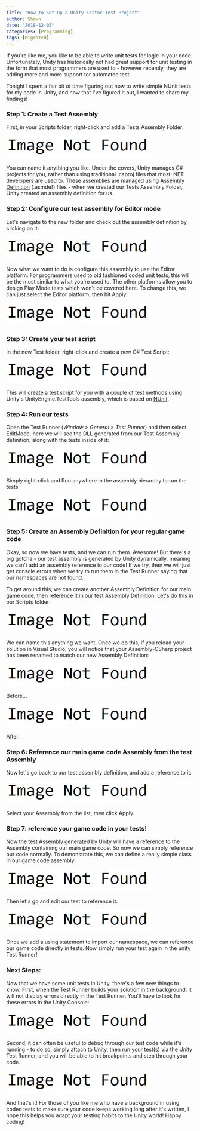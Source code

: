 ```yaml
---
title: "How to Set Up a Unity Editor Test Project"
author: Shawn
date: "2018-12-05"
categories: [Programming]
tags: [Migrated]
---
```


If you're like me, you like to be able to write unit tests for logic in your code. Unfortunately, Unity has historically not had great support for unit testing in the form that most programmers are used to - however recently, they are adding more and more support tor automated test.

Tonight I spent a fair bit of time figuring out how to write simple NUnit tests for my code in Unity, and now that I've figured it out, I wanted to share my findings!

### Step 1: Create a Test Assembly

First, in your Scripts folder, right-click and add a Tests Assembly Folder:

![Unity_2018-12-04_23-00-19.png](/assets/img/posts/image-not-found.png)

You can name it anything you like. Under the covers, Unity manages C# projects for you, rather than using traditional .csproj files that most .NET developers are used to. These assemblies are managed using [Assembly Definition](https://blogs.unity3d.com/2017/11/22/unity-2017-3b-feature-preview-assembly-definition-files-and-transform-tool/) (.asmdef) files - when we created our Tests Assembly Folder, Unity created an assembly definition for us.

### Step 2: Configure our test assembly for Editor mode

Let's navigate to the new folder and check out the assembly definition by clicking on it:

![Unity_2018-12-04_23-06-16.png](/assets/img/posts/image-not-found.png)

Now what we want to do is configure this assembly to use the Editor platform. For programmers used to old fashioned coded unit tests, this will be the most similar to what you're used to. The other platforms allow you to design Play Mode tests which won't be covered here. To change this, we can just select the Editor platform, then hit Apply:

![Unity_2018-12-04_23-07-58.png](/assets/img/posts/image-not-found.png)

### Step 3: Create your test script

In the new Test folder, right-click and create a new C# Test Script:

![Unity_2018-12-04_23-09-08.png](/assets/img/posts/image-not-found.png)

This will create a test script for you with a couple of test methods using Unity's UnityEngine.TestTools assembly, which is based on [NUnit](https://nunit.org/).

### Step 4: Run our tests

Open the Test Runner (_Window > General > Test Runner_) and then select EditMode. here we will see the DLL generated from our Test Assembly definition, along with the tests inside of it:

![2018-12-04_23-12-11.png](/assets/img/posts/image-not-found.png)

Simply right-click and Run anywhere in the assembly hierarchy to run the tests:

![2018-12-04_23-12-53.png](/assets/img/posts/image-not-found.png)

### Step 5: Create an Assembly Definition for your regular game code

Okay, so now we have tests, and we can run them. Awesome! But there's a big gotcha - our test assembly is generated by Unity dynamically, meaning we can't add an assembly reference to our code! If we try, then we will just get console errors when we try to run them in the Test Runner saying that our namespaces are not found.

To get around this, we can create another Assembly Definition for our main game code, then reference it in our test Assembly Definition. Let's do this in our Scripts folder:

![2018-12-04_23-15-58.png](/assets/img/posts/image-not-found.png)

We can name this anything we want. Once we do this, if you reload your solution in Visual Studio, you will notice that your Assembly-CSharp project has been renamed to match our new Assembly Definition:

![devenv_2018-12-04_23-16-53.png](/assets/img/posts/image-not-found.png)

Before...

![devenv_2018-12-04_23-17-59.png](/assets/img/posts/image-not-found.png)

After.

### Step 6: Reference our main game code Assembly from the test Assembly

Now let's go back to our test assembly definition, and add a reference to it:

![2018-12-04_23-19-23.png](/assets/img/posts/image-not-found.png)

Select your Assembly from the list, then click Apply.

### Step 7: reference your game code in your tests!

Now the test Assembly generated by Unity will have a reference to the Assembly containing our main game code. So now we can simply reference our code normally. To demonstrate this, we can define a really simple class in our game code assembly:

![devenv_2018-12-04_23-20-42.png](/assets/img/posts/image-not-found.png)

Then let's go and edit our test to reference it:

![devenv_2018-12-04_23-24-13.png](/assets/img/posts/image-not-found.png)

Once we add a using statement to import our namespace, we can reference our game code directly in tests. Now simply run your test again in the unity Test Runner!

### Next Steps:

Now that we have some unit tests in Unity, there's a few new things to know. First, when the Test Runner builds your solution in the background, it will not display errors directly in the Test Runner. You'll have to look for these errors in the Unity Console:

![Unity_2018-12-04_23-26-45.png](/assets/img/posts/image-not-found.png)

Second, it can often be useful to debug through our test code while it's running - to do so, simply attach to Unity, then run your test(s) via the Unity Test Runner, and you will be able to hit breakpoints and step through your code.

![2018-12-04_23-28-18.png](/assets/img/posts/image-not-found.png)

And that's it! For those of you like me who have a background in using coded tests to make sure your code keeps working long after it's written, I hope this helps you adapt your testing habits to the Unity world! Happy coding!
